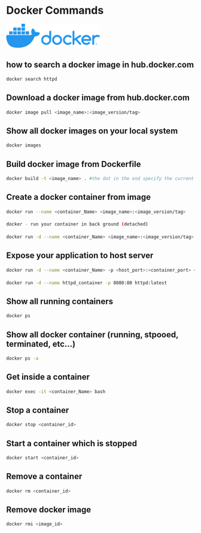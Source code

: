 # Docker Commands

<img src="../Images/docker.png" alt="docker" width="250" />

## how to search a docker image in hub.docker.com

```bash
docker search httpd
```

## Download a docker image from hub.docker.com

```bash
docker image pull <image_name>:<image_version/tag>
```

## Show all docker images on your local system

```bash
docker images
```

## Build docker image from Dockerfile

```bash
docker build -t <image_name> . #the dot in the end specify the current directory where the Dockerfile is located 
```

## Create a docker container from image

```bash
docker run --name <container_Name> <image_name>:<image_version/tag>

docker - run your container in back ground (detached)
 
docker run -d --name <container_Name> <image_name>:<image_version/tag>

```

## Expose your application to host server

```bash
docker run -d --name <container_Name> -p <host_port>:<container_port> <image_name>:<Image_version/tag>

docker run -d --name httpd_container -p 8080:80 httpd:latest
```

## Show all running containers

```bash
docker ps
```

## Show all docker container (running, stpooed, terminated, etc...)

```bash
docker ps -a
```

## Get inside a container

```bash
docker exec -it <container_Name> bash
```

## Stop a container

```bash
docker stop <container_id>
```

## Start a container which is stopped

```bash
docker start <container_id>
```

## Remove a container

```bash
docker rm <container_id>
```

## Remove docker image

```bash
docker rmi <image_id>
```

